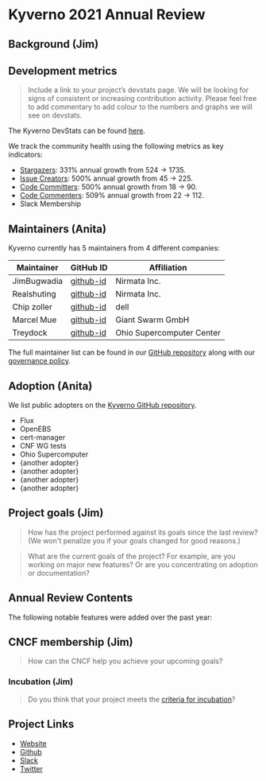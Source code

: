 # Kyverno 2021 Annual Review

## Background (Jim)


## Development metrics

> Include a link to your project’s devstats page. We will be looking for signs of consistent or increasing contribution activity. Please feel free to add commentary to add colour to the numbers and graphs we will see on devstats.

The Kyverno DevStats can be found [here](https://kyverno.devstats.cncf.io/d/8/dashboards?orgId=1&refresh=15m).

We track the community health using the following metrics as key indicators:
* [Stargazers](https://kyverno.devstats.cncf.io/d/81/community-health?orgId=1&var-repo_name=All&var-metric=Stargazers&var-table=swatchers&var-pref=all&var-met1=watch&var-met2=watch&from=now-1y&to=now): 331% annual growth from 524 -> 1735.
* [Issue Creators](https://kyverno.devstats.cncf.io/d/81/community-health?orgId=1&var-repo_name=All&var-metric=Issue%20creators&var-table=scommunity_health&var-pref=&var-met1=chealthissue&var-met2=&from=now-1y&to=now): 500% annual growth from 45 -> 225.
* [Code Committers](https://kyverno.devstats.cncf.io/d/81/community-health?orgId=1&var-repo_name=All&var-metric=Code%20committers&var-table=scommunity_health&var-pref=&var-met1=chealthcommit&var-met2=&from=now-1y&to=now): 500% annual growth from 18 -> 90.
* [Code Commenters](https://kyverno.devstats.cncf.io/d/81/community-health?orgId=1&var-repo_name=All&var-metric=Code%20commenters&var-table=scommunity_health&var-pref=&var-met1=chealthcomment&var-met2=&from=now-1y&to=now): 509% annual growth from 22 -> 112.
* Slack Membership

## Maintainers (Anita)

Kyverno currently has 5 maintainers from 4 different companies:

| Maintainer           | GitHub ID                                     | Affiliation |
| -------------------- | --------------------------------------------- | ----------- |
| JimBugwadia          | [github-id](https://github.com/JimBugwadia)           | Nirmata Inc.  |
| Realshuting          | [github-id](https://github.com/realshuting)           | Nirmata Inc.   |
| Chip zoller           | [github-id](https://github.com/chipzoller)           |dell  |
| Marcel Mue            | [github-id](https://github.com/MarcelMue)           | Giant Swarm GmbH |
| Treydock             | [github-id](https://github.com/treydock)           |Ohio Supercomputer Center |



The full maintainer list can be found in our [GitHub repository](https://github.com/kyverno/blob/main/MAINTAINERS.md) along with our [governance policy](https://kyverno.io/community/project-governance/).

## Adoption (Anita)

We list public adopters on the [Kyverno GitHub repository](https://github.com/kyverno/kyverno/blob/main/ADOPTERS.md).

* Flux
* OpenEBS
* cert-manager
* CNF WG tests
* Ohio Supercomputer
* {another adopter}
* {another adopter}
* {another adopter}
* {another adopter}

## Project goals (Jim)

> How has the project performed against its goals since the last review? (We won't penalize you if your goals changed for good reasons.)


> What are the current goals of the project? For example, are you working on major new features? Or are you concentrating on adoption or documentation?

## Annual Review Contents
 The following notable features were added over the past year: 

## CNCF membership (Jim)

> How can the CNCF help you achieve your upcoming goals?

### Incubation (Jim)

> Do you think that your project meets the [criteria for incubation](https://github.com/cncf/toc/blob/master/process/graduation_criteria.adoc#incubating-stage)?


## Project Links
 - [Website](https://kyverno.io)
 - [Github](https://github.com/kyverno)
 - [Slack](https://slack.k8s.io/#kyverno)
 - [Twitter](https://twitter.com/kyverno)
